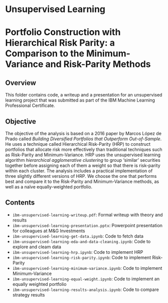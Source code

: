# Unsupervised Learning

# Portfolio Construction with Hierarchical Risk Parity: a Comparison to the Minimum-Variance and Risk-Parity Methods

## Overview
This folder contains code, a writeup and a presentation for an unsupervised learning project that was submitted as part of the IBM Machine Learning Professional Certificate.

## Objective
The objective of the analysis is based on a 2016 paper by Marcos López de Prado called *Building Diversified Portfolios
that Outperform Out-of-Sample*. He uses a technique called Hierarchical Risk-Parity (HRP) to construct portfolios that
allocate risk more effectively than traditional techniques such as Risk-Parity and Minimum-Variance. HRP uses the
unsupervised learning algorithm *hierarchical agglomerative clustering* to group ‘similar’ securities together before
assigning each of them a weight so that there is risk-parity within each cluster. The analysis includes a practical implementation of three slightly different versions of HRP. We choose the one
that performs best and compare it to the Risk-Parity and Minimum-Variance methods, as well as a naïve equally-weighted portfolio. 

## Contents
- `ibm-unsupervised-learning-writeup.pdf`: Formal writeup with theory and results
- `ibm-unsupervised-learning-presentation.pptx`: Powerpoint presentation for colleagues at M&G Investments
- `ibm-unsupervised-learning-get-data.ipynb`: Code to fetch data
- `ibm-unsupervised-learning-eda-and-data-cleaning.ipynb`: Code to explore and cleam data
- `ibm-unsupervised-learning-hrp.ipynb`: Code to implement HRP
- `ibm-unsupervised-learning-risk-parity.ipynb`: Code to implement Risk-Parity
- `ibm-unsupervised-learning-minimum-variance.ipynb`: Code to implement Minimum-Variance
- `ibm-unsupervised-learning-equal-weight.ipynb`: Code to implement an equally weighted portfolio
- `ibm-unsupervised-learning-results-analysis.ipynb`: Code to compare strategy results

